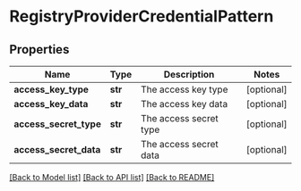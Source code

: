 # RegistryProviderCredentialPattern

## Properties
Name | Type | Description | Notes
------------ | ------------- | ------------- | -------------
**access_key_type** | **str** | The access key type | [optional] 
**access_key_data** | **str** | The access key data | [optional] 
**access_secret_type** | **str** | The access secret type | [optional] 
**access_secret_data** | **str** | The access secret data | [optional] 

[[Back to Model list]](../README.md#documentation-for-models) [[Back to API list]](../README.md#documentation-for-api-endpoints) [[Back to README]](../README.md)


